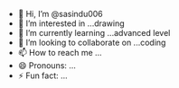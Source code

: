 - 👋 Hi, I’m @sasindu006
- 👀 I’m interested in ...drawing 
- 🌱 I’m currently learning ...advanced level
- 💞️ I’m looking to collaborate on ...coding
- 📫 How to reach me ...
- 😄 Pronouns: ...
- ⚡ Fun fact: ...

<!---
sasindu006/sasindu006 is a ✨ special ✨ repository because its `README.md` (this file) appears on your GitHub profile.
You can click the Preview link to take a look at your changes.
--->
